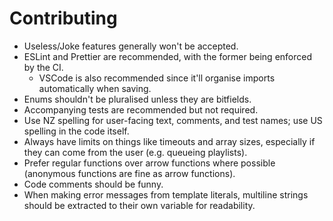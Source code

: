 # Contributing

- Useless/Joke features generally won't be accepted.
- ESLint and Prettier are recommended, with the former being enforced by the CI.
  - VSCode is also recommended since it'll organise imports automatically when saving.
- Enums shouldn't be pluralised unless they are bitfields.
- Accompanying tests are recommended but not required.
- Use NZ spelling for user-facing text, comments, and test names; use US spelling in the code itself.
- Always have limits on things like timeouts and array sizes, especially if they can come from the user (e.g. queueing playlists).
- Prefer regular functions over arrow functions where possible (anonymous functions are fine as arrow functions).
- Code comments should be funny.
- When making error messages from template literals, multiline strings should be extracted to their own variable for readability.

